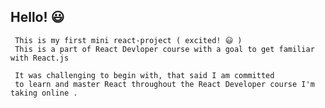 ## Hello! 😃

     This is my first mini react-project ( excited! 😃 )
     This is a part of React Devloper course with a goal to get familiar with React.js

     It was challenging to begin with, that said I am committed
     to learn and master React throughout the React Developer course I'm taking online .


